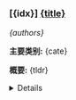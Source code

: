 ### [{idx}] [{title}]({url})
*{authors}*

**主要类别:** {cate}

**概要:** {tldr}


<details>
  <summary>Details</summary>
  
**动机:** {motivation}

**方法:** {method}

**结果:** {result}

**结论:** {conclusion}

**与AI讨论:** {assistant_link_markdown}

**Abstract:** {summary}

</details>
